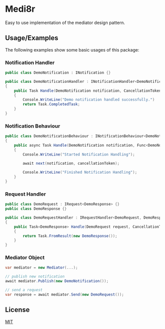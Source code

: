 # Medi8r

Easy to use implementation of the mediator design pattern.

## Usage/Examples

The following examples show some basic usages of this package:

### Notification Handler
```csharp
public class DemoNotification : INotification {}

public class DemoNotificationHandler : INotificationHandler<DemoNotification>
{
    public Task Handle(DemoNotification notification, CancellationToken cancellationToken = default)
    {
        Console.WriteLine("Demo notification handled successfully.")
        return Task.CompletedTask;
    }
}
```

### Notification Behaviour
```csharp
public class DemoNotificationBehaviour : INotificationBehaviour<DemoNotification>
{
    public async Task Handle(DemoNotification notification, Func<DemoNotification, CancellationToken, Task> next, CancellationToken cancellationToken = default)
    {
        Console.WriteLine("Started Notification Handling");

        await next(notification, cancellationToken);
        
        Console.WriteLine("Finished Notification Handling");
    }
}
```

### Request Handler
```csharp
public class DemoRequest : IRequest<DemoResponse> {}
public class DemoResponse {}

public class DemoRequestHandler : IRequestHandler<DemoRequest, DemoResponse>
{
    public Task<DemoResponse> Handle(DemoRequest request, CancellationToken cancellationToken = default)
    {
        return Task.FromResult(new DemoResponse());
    }
}
```

### Mediator Object
```csharp
var mediator = new Mediator(...);

// publish new notification
await mediator.Publish(new DemoNotification());

// send a request
var response = await mediator.Send(new DemoRequest());
```


## License

[ MIT ](https://choosealicense.com/licenses/mit/)